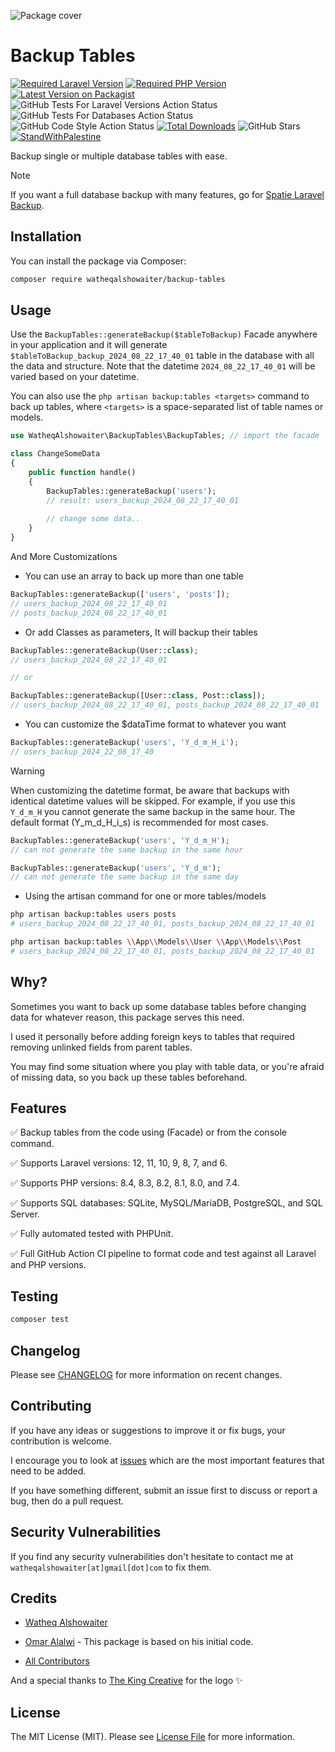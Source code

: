 ![Package cover](./arts/package-cover.png)

# Backup Tables

<!-- shields -->
[![Required Laravel Version][ico-laravel]][link-packagist]
[![Required PHP Version][ico-php]][link-packagist]
[![Latest Version on Packagist][ico-version]][link-packagist]
![GitHub Tests For Laravel Versions Action Status][ico-tests-for-laravel-versions]
![GitHub Tests For Databases Action Status][ico-tests-for-databases]
![GitHub Code Style Action Status][ico-code-style]
[![Total Downloads][ico-downloads]][link-downloads]
![GitHub Stars][ico-github-stars]
[![StandWithPalestine][ico-palestine]][link-palestine]

[ico-laravel]: https://img.shields.io/badge/Laravel-%E2%89%A56.0-ff2d20?style=flat-square&logo=laravel
[ico-php]: https://img.shields.io/packagist/php-v/watheqalshowaiter/backup-tables?color=%238892BF&style=flat-square&logo=php
[ico-version]: https://img.shields.io/packagist/v/watheqalshowaiter/backup-tables.svg?style=flat-square
[ico-downloads]: https://img.shields.io/packagist/dt/watheqalshowaiter/backup-tables.svg?style=flat-square&color=%23007ec6
[ico-code-style]: https://img.shields.io/github/actions/workflow/status/watheqalshowaiter/backup-tables/fix-php-code-style-issues.yml?branch=main&label=code%20style&style=flat-square
[ico-tests-for-laravel-versions]: https://img.shields.io/github/actions/workflow/status/watheqalshowaiter/backup-tables/tests-for-laravel-versions.yml?branch=main&label=laravel%20versions%20tests&style=flat-square
[ico-tests-for-databases]: https://img.shields.io/github/actions/workflow/status/watheqalshowaiter/backup-tables/tests-for-databases.yml?branch=main&label=databases%20tests&style=flat-square
[ico-github-stars]: https://img.shields.io/github/stars/watheqalshowaiter/backup-tables?style=flat-square
[ico-palestine]: https://raw.githubusercontent.com/TheBSD/StandWithPalestine/main/badges/StandWithPalestine.svg

[link-packagist]: https://packagist.org/packages/watheqalshowaiter/backup-tables
[link-downloads]: https://packagist.org/packages/watheqalshowaiter/backup-tables/stats
[link-palestine]: https://github.com/TheBSD/StandWithPalestine/blob/main/docs/README.md
<!-- ./shields -->

Backup single or multiple database tables with ease.

> [!NOTE]
> If you want a full database backup with many features, go
> for [Spatie Laravel Backup](https://github.com/spatie/laravel-backup).

## Installation

You can install the package via Composer:

```sh
composer require watheqalshowaiter/backup-tables
```

## Usage

Use the `BackupTables::generateBackup($tableToBackup)` Facade anywhere in your application and it will
generate `$tableToBackup_backup_2024_08_22_17_40_01` table in the database with all the data and structure. Note that
the datetime `2024_08_22_17_40_01` will be varied based on your datetime.

You can also use the `php artisan backup:tables <targets>` command to back up tables,
where `<targets>` is a space-separated list of table names or models.

```php
use WatheqAlshowaiter\BackupTables\BackupTables; // import the facade

class ChangeSomeData
{
    public function handle()
    {
        BackupTables::generateBackup('users');
        // result: users_backup_2024_08_22_17_40_01
       
        // change some data..
    }
}
```

And More Customizations

- You can use an array to back up more than one table

```php
BackupTables::generateBackup(['users', 'posts']); 
// users_backup_2024_08_22_17_40_01
// posts_backup_2024_08_22_17_40_01 
```

- Or add Classes as parameters, It will backup their tables

```php
BackupTables::generateBackup(User::class);
// users_backup_2024_08_22_17_40_01

// or

BackupTables::generateBackup([User::class, Post::class]);
// users_backup_2024_08_22_17_40_01, posts_backup_2024_08_22_17_40_01 
```

- You can customize the $dataTime format to whatever you want

```php
BackupTables::generateBackup('users', 'Y_d_m_H_i');
// users_backup_2024_22_08_17_40
```

> [!WARNING]
> When customizing the datetime format, be aware that backups with identical datetime values will be skipped.
> For example, if you use this `Y_d_m_H` you cannot generate the same backup in the same hour.
> The default format (Y_m_d_H_i_s) is recommended for most cases.

```php
BackupTables::generateBackup('users', 'Y_d_m_H');
// can not generate the same backup in the same hour

BackupTables::generateBackup('users', 'Y_d_m');
// can not generate the same backup in the same day
```

- Using the artisan command for one or more tables/models

```bash
php artisan backup:tables users posts
# users_backup_2024_08_22_17_40_01, posts_backup_2024_08_22_17_40_01

php artisan backup:tables \\App\\Models\\User \\App\\Models\\Post
# users_backup_2024_08_22_17_40_01, posts_backup_2024_08_22_17_40_01
```

## Why?

Sometimes you want to back up some database tables before changing data for whatever reason, this package serves this
need.

I used it personally before adding foreign keys to tables that required removing unlinked fields from parent tables.

You may find some situation where you play with table data, or you're afraid of missing data, so you back up these
tables
beforehand.

## Features

✅ Backup tables from the code using (Facade) or from the console command.

✅ Supports Laravel versions: 12, 11, 10, 9, 8, 7, and 6.

✅ Supports PHP versions: 8.4, 8.3, 8.2, 8.1, 8.0, and 7.4.

✅ Supports SQL databases: SQLite, MySQL/MariaDB, PostgreSQL, and SQL Server.

✅ Fully automated tested with PHPUnit.

✅ Full GitHub Action CI pipeline to format code and test against all Laravel and PHP versions.

## Testing

```bash
composer test
```

## Changelog

Please see [CHANGELOG](CHANGELOG.md) for more information on recent changes.

## Contributing

If you have any ideas or suggestions to improve it or fix bugs, your contribution is welcome.

I encourage you to look at [issues](https://github.com/WatheqAlshowaiter/backup-tables/issues) which are the most
important features
that need to be added.

If you have something different, submit an issue first to discuss or report a bug, then do a pull request.

## Security Vulnerabilities

If you find any security vulnerabilities don't hesitate to contact me at `watheqalshowaiter[at]gmail[dot]com` to fix
them.

## Credits

- [Watheq Alshowaiter](https://github.com/WatheqAlshowaiter)
- [Omar Alalwi](https://github.com/omaralalwi) - This package is based on his initial code.

- [All Contributors](https://github.com/WatheqAlshowaiter/backup-tables/graphs/contributors)

And a special thanks to [The King Creative](https://www.facebook.com/thkingcreative) for the logo ✨

## License

The MIT License (MIT). Please see [License File](LICENSE.md) for more information.
